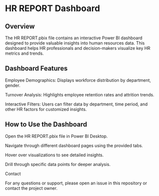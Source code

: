 <h1>HR REPORT Dashboard</h1>

<h2>Overview</h2>

The HR REPORT.pbix file contains an interactive Power BI dashboard designed to provide valuable insights into human resources data. This dashboard helps HR professionals and decision-makers visualize key HR metrics and trends.

<h2>Dashboard Features</h2>

Employee Demographics: Displays workforce distribution by department, gender.

Turnover Analysis: Highlights employee retention rates and attrition trends.

Interactive Filters: Users can filter data by department, time period, and other HR factors for customized insights.

<h2>How to Use the Dashboard</h2>

Open the HR REPORT.pbix file in Power BI Desktop.

Navigate through different dashboard pages using the provided tabs.

Hover over visualizations to see detailed insights.

Drill through specific data points for deeper analysis.

Contact

For any questions or support, please open an issue in this repository or contact the project owner.
